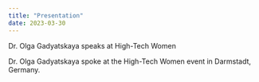 ```yaml
---
title: "Presentation"
date: 2023-03-30
---
```


Dr. Olga Gadyatskaya speaks at High-Tech Women



Dr. Olga Gadyatskaya spoke at the High-Tech Women event in Darmstadt, Germany.
